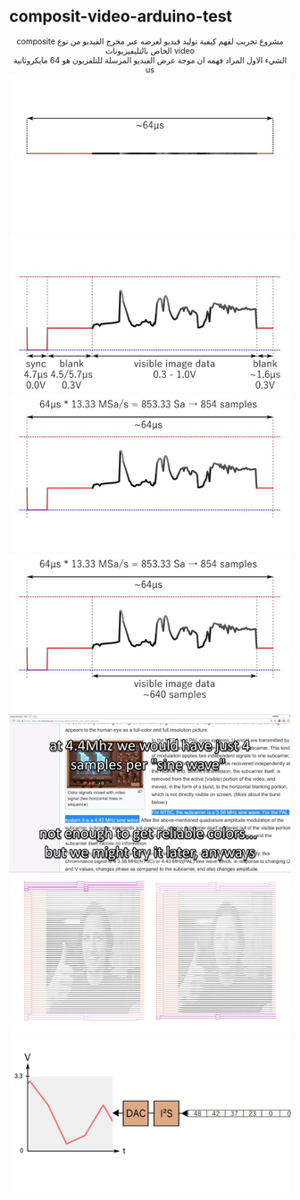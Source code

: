 # composit-video-arduino-test
<div dir="rtl" align="center">
مشروع تجريب لفهم كيفية توليد فيديو لعرضه عبر مخرج الفيديو من نوع composite video  الخاص بالتليفيزيونات 
<br/>
 الشيء الاول المراد فهمه ان موجة عرض الفيديو المرسلة للتلفزيون هو 64 مايكروثانية us 
<br/>
<img src="assets/compsit001.jpg" ><img/>
<br/>
<img src="assets/compsit002.jpg" ><img/>
<br/>
<img src="assets/compsit003.jpg" ><img/>
<br/>
<img src="assets/compsit004.jpg" ><img/>
<br/>
<img src="assets/compsit005.jpg" ><img/>
<br/>
<img src="assets/compsit006.jpg" ><img/>
<br/>
<img src="assets/compsit000.jpg" ><img/>
<br/>

</div>
